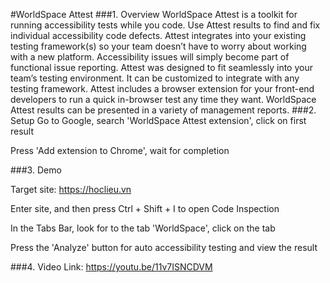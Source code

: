 ﻿#WorldSpace Attest###1. OverviewWorldSpace Attest is a toolkit for running accessibility tests while you code. Use Attest results to find and fix individual accessibility code defects. Attest integrates into your existing testing framework(s) so your team doesn’t have to worry about working with a new platform. Accessibility issues will simply become part of functional issue reporting.Attest was designed to fit seamlessly into your team’s testing environment. It can be customized to integrate with any testing framework.Attest includes a browser extension for your front-end developers to run a quick in-browser test any time they want.WorldSpace Attest results can be presented in a variety of management reports.###2. SetupGo to Google, search 'WorldSpace Attest extension', click on first resultPress 'Add extension to Chrome', wait for completion###3. DemoTarget site: https://hoclieu.vnEnter site, and then press Ctrl + Shift + I to open Code InspectionIn the Tabs Bar, look for to the tab 'WorldSpace', click on the tabPress the 'Analyze' button for auto accessibility testing and view the result###4. VideoLink: https://youtu.be/11v7ISNCDVM